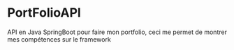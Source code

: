 <h1>PortFolioAPI</h1>

API en Java SpringBoot pour faire mon portfolio, ceci me permet de montrer mes compétences sur le framework
